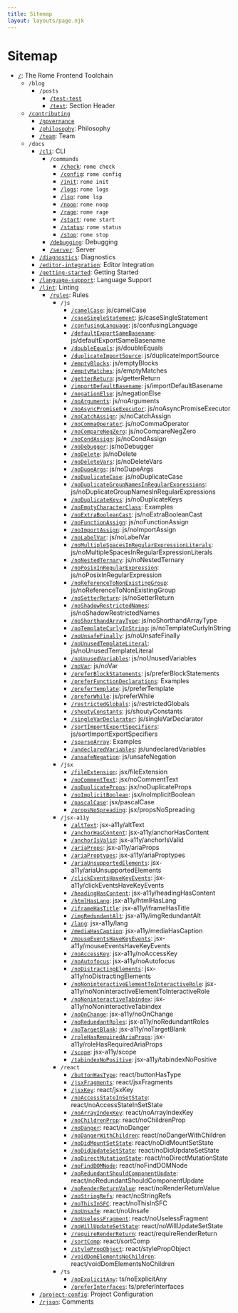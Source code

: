 ```yaml
---
title: Sitemap
layout: layouts/page.njk
---
```


# Sitemap

<!-- EVERYTHING BELOW IS AUTOGENERATED. SEE SCRIPTS FOLDER FOR UPDATE SCRIPTS hash(fe301712524ff60373c0eab0381c125fc01ed4f4) -->

 - [`/`](/): The Rome Frontend Toolchain
	 - `/blog`
		 - `/posts`
			 - [`/test-test`](/blog/posts/test-test)
			 - [`/test`](/blog/posts/test): Section Header
	 - [`/contributing`](/contributing)
		 - [`/governance`](/contributing/governance)
		 - [`/philosophy`](/contributing/philosophy): Philosophy
		 - [`/team`](/contributing/team): Team
	 - `/docs`
		 - [`/cli`](/docs/cli): CLI
			 - `/commands`
				 - [`/check`](/docs/cli/commands/check): `rome check`
				 - [`/config`](/docs/cli/commands/config): `rome config`
				 - [`/init`](/docs/cli/commands/init): `rome init`
				 - [`/logs`](/docs/cli/commands/logs): `rome logs`
				 - [`/lsp`](/docs/cli/commands/lsp): `rome lsp`
				 - [`/noop`](/docs/cli/commands/noop): `rome noop`
				 - [`/rage`](/docs/cli/commands/rage): `rome rage`
				 - [`/start`](/docs/cli/commands/start): `rome start`
				 - [`/status`](/docs/cli/commands/status): `rome status`
				 - [`/stop`](/docs/cli/commands/stop): `rome stop`
			 - [`/debugging`](/docs/cli/debugging): Debugging
			 - [`/server`](/docs/cli/server): Server
		 - [`/diagnostics`](/docs/diagnostics): Diagnostics
		 - [`/editor-integration`](/docs/editor-integration): Editor Integration
		 - [`/getting-started`](/docs/getting-started): Getting Started
		 - [`/language-support`](/docs/language-support): Language Support
		 - [`/lint`](/docs/lint): Linting
			 - [`/rules`](/docs/lint/rules): Rules
				 - `/js`
					 - [`/camelCase`](/docs/lint/rules/js/camelCase): js/camelCase
					 - [`/caseSingleStatement`](/docs/lint/rules/js/caseSingleStatement): js/caseSingleStatement
					 - [`/confusingLanguage`](/docs/lint/rules/js/confusingLanguage): js/confusingLanguage
					 - [`/defaultExportSameBasename`](/docs/lint/rules/js/defaultExportSameBasename): js/defaultExportSameBasename
					 - [`/doubleEquals`](/docs/lint/rules/js/doubleEquals): js/doubleEquals
					 - [`/duplicateImportSource`](/docs/lint/rules/js/duplicateImportSource): js/duplicateImportSource
					 - [`/emptyBlocks`](/docs/lint/rules/js/emptyBlocks): js/emptyBlocks
					 - [`/emptyMatches`](/docs/lint/rules/js/emptyMatches): js/emptyMatches
					 - [`/getterReturn`](/docs/lint/rules/js/getterReturn): js/getterReturn
					 - [`/importDefaultBasename`](/docs/lint/rules/js/importDefaultBasename): js/importDefaultBasename
					 - [`/negationElse`](/docs/lint/rules/js/negationElse): js/negationElse
					 - [`/noArguments`](/docs/lint/rules/js/noArguments): js/noArguments
					 - [`/noAsyncPromiseExecutor`](/docs/lint/rules/js/noAsyncPromiseExecutor): js/noAsyncPromiseExecutor
					 - [`/noCatchAssign`](/docs/lint/rules/js/noCatchAssign): js/noCatchAssign
					 - [`/noCommaOperator`](/docs/lint/rules/js/noCommaOperator): js/noCommaOperator
					 - [`/noCompareNegZero`](/docs/lint/rules/js/noCompareNegZero): js/noCompareNegZero
					 - [`/noCondAssign`](/docs/lint/rules/js/noCondAssign): js/noCondAssign
					 - [`/noDebugger`](/docs/lint/rules/js/noDebugger): js/noDebugger
					 - [`/noDelete`](/docs/lint/rules/js/noDelete): js/noDelete
					 - [`/noDeleteVars`](/docs/lint/rules/js/noDeleteVars): js/noDeleteVars
					 - [`/noDupeArgs`](/docs/lint/rules/js/noDupeArgs): js/noDupeArgs
					 - [`/noDuplicateCase`](/docs/lint/rules/js/noDuplicateCase): js/noDuplicateCase
					 - [`/noDuplicateGroupNamesInRegularExpressions`](/docs/lint/rules/js/noDuplicateGroupNamesInRegularExpressions): js/noDuplicateGroupNamesInRegularExpressions
					 - [`/noDuplicateKeys`](/docs/lint/rules/js/noDuplicateKeys): js/noDuplicateKeys
					 - [`/noEmptyCharacterClass`](/docs/lint/rules/js/noEmptyCharacterClass): Examples
					 - [`/noExtraBooleanCast`](/docs/lint/rules/js/noExtraBooleanCast): js/noExtraBooleanCast
					 - [`/noFunctionAssign`](/docs/lint/rules/js/noFunctionAssign): js/noFunctionAssign
					 - [`/noImportAssign`](/docs/lint/rules/js/noImportAssign): js/noImportAssign
					 - [`/noLabelVar`](/docs/lint/rules/js/noLabelVar): js/noLabelVar
					 - [`/noMultipleSpacesInRegularExpressionLiterals`](/docs/lint/rules/js/noMultipleSpacesInRegularExpressionLiterals): js/noMultipleSpacesInRegularExpressionLiterals
					 - [`/noNestedTernary`](/docs/lint/rules/js/noNestedTernary): js/noNestedTernary
					 - [`/noPosixInRegularExpression`](/docs/lint/rules/js/noPosixInRegularExpression): js/noPosixInRegularExpression
					 - [`/noReferenceToNonExistingGroup`](/docs/lint/rules/js/noReferenceToNonExistingGroup): js/noReferenceToNonExistingGroup
					 - [`/noSetterReturn`](/docs/lint/rules/js/noSetterReturn): js/noSetterReturn
					 - [`/noShadowRestrictedNames`](/docs/lint/rules/js/noShadowRestrictedNames): js/noShadowRestrictedNames
					 - [`/noShorthandArrayType`](/docs/lint/rules/js/noShorthandArrayType): js/noShorthandArrayType
					 - [`/noTemplateCurlyInString`](/docs/lint/rules/js/noTemplateCurlyInString): js/noTemplateCurlyInString
					 - [`/noUnsafeFinally`](/docs/lint/rules/js/noUnsafeFinally): js/noUnsafeFinally
					 - [`/noUnusedTemplateLiteral`](/docs/lint/rules/js/noUnusedTemplateLiteral): js/noUnusedTemplateLiteral
					 - [`/noUnusedVariables`](/docs/lint/rules/js/noUnusedVariables): js/noUnusedVariables
					 - [`/noVar`](/docs/lint/rules/js/noVar): js/noVar
					 - [`/preferBlockStatements`](/docs/lint/rules/js/preferBlockStatements): js/preferBlockStatements
					 - [`/preferFunctionDeclarations`](/docs/lint/rules/js/preferFunctionDeclarations): Examples
					 - [`/preferTemplate`](/docs/lint/rules/js/preferTemplate): js/preferTemplate
					 - [`/preferWhile`](/docs/lint/rules/js/preferWhile): js/preferWhile
					 - [`/restrictedGlobals`](/docs/lint/rules/js/restrictedGlobals): js/restrictedGlobals
					 - [`/shoutyConstants`](/docs/lint/rules/js/shoutyConstants): js/shoutyConstants
					 - [`/singleVarDeclarator`](/docs/lint/rules/js/singleVarDeclarator): js/singleVarDeclarator
					 - [`/sortImportExportSpecifiers`](/docs/lint/rules/js/sortImportExportSpecifiers): js/sortImportExportSpecifiers
					 - [`/sparseArray`](/docs/lint/rules/js/sparseArray): Examples
					 - [`/undeclaredVariables`](/docs/lint/rules/js/undeclaredVariables): js/undeclaredVariables
					 - [`/unsafeNegation`](/docs/lint/rules/js/unsafeNegation): js/unsafeNegation
				 - `/jsx`
					 - [`/fileExtension`](/docs/lint/rules/jsx/fileExtension): jsx/fileExtension
					 - [`/noCommentText`](/docs/lint/rules/jsx/noCommentText): jsx/noCommentText
					 - [`/noDuplicateProps`](/docs/lint/rules/jsx/noDuplicateProps): jsx/noDuplicateProps
					 - [`/noImplicitBoolean`](/docs/lint/rules/jsx/noImplicitBoolean): jsx/noImplicitBoolean
					 - [`/pascalCase`](/docs/lint/rules/jsx/pascalCase): jsx/pascalCase
					 - [`/propsNoSpreading`](/docs/lint/rules/jsx/propsNoSpreading): jsx/propsNoSpreading
				 - `/jsx-a11y`
					 - [`/altText`](/docs/lint/rules/jsx-a11y/altText): jsx-a11y/altText
					 - [`/anchorHasContent`](/docs/lint/rules/jsx-a11y/anchorHasContent): jsx-a11y/anchorHasContent
					 - [`/anchorIsValid`](/docs/lint/rules/jsx-a11y/anchorIsValid): jsx-a11y/anchorIsValid
					 - [`/ariaProps`](/docs/lint/rules/jsx-a11y/ariaProps): jsx-a11y/ariaProps
					 - [`/ariaProptypes`](/docs/lint/rules/jsx-a11y/ariaProptypes): jsx-a11y/ariaProptypes
					 - [`/ariaUnsupportedElements`](/docs/lint/rules/jsx-a11y/ariaUnsupportedElements): jsx-a11y/ariaUnsupportedElements
					 - [`/clickEventsHaveKeyEvents`](/docs/lint/rules/jsx-a11y/clickEventsHaveKeyEvents): jsx-a11y/clickEventsHaveKeyEvents
					 - [`/headingHasContent`](/docs/lint/rules/jsx-a11y/headingHasContent): jsx-a11y/headingHasContent
					 - [`/htmlHasLang`](/docs/lint/rules/jsx-a11y/htmlHasLang): jsx-a11y/htmlHasLang
					 - [`/iframeHasTitle`](/docs/lint/rules/jsx-a11y/iframeHasTitle): jsx-a11y/iframeHasTitle
					 - [`/imgRedundantAlt`](/docs/lint/rules/jsx-a11y/imgRedundantAlt): jsx-a11y/imgRedundantAlt
					 - [`/lang`](/docs/lint/rules/jsx-a11y/lang): jsx-a11y/lang
					 - [`/mediaHasCaption`](/docs/lint/rules/jsx-a11y/mediaHasCaption): jsx-a11y/mediaHasCaption
					 - [`/mouseEventsHaveKeyEvents`](/docs/lint/rules/jsx-a11y/mouseEventsHaveKeyEvents): jsx-a11y/mouseEventsHaveKeyEvents
					 - [`/noAccessKey`](/docs/lint/rules/jsx-a11y/noAccessKey): jsx-a11y/noAccessKey
					 - [`/noAutofocus`](/docs/lint/rules/jsx-a11y/noAutofocus): jsx-a11y/noAutofocus
					 - [`/noDistractingElements`](/docs/lint/rules/jsx-a11y/noDistractingElements): jsx-a11y/noDistractingElements
					 - [`/noNoninteractiveElementToInteractiveRole`](/docs/lint/rules/jsx-a11y/noNoninteractiveElementToInteractiveRole): jsx-a11y/noNoninteractiveElementToInteractiveRole
					 - [`/noNoninteractiveTabindex`](/docs/lint/rules/jsx-a11y/noNoninteractiveTabindex): jsx-a11y/noNoninteractiveTabindex
					 - [`/noOnChange`](/docs/lint/rules/jsx-a11y/noOnChange): jsx-a11y/noOnChange
					 - [`/noRedundantRoles`](/docs/lint/rules/jsx-a11y/noRedundantRoles): jsx-a11y/noRedundantRoles
					 - [`/noTargetBlank`](/docs/lint/rules/jsx-a11y/noTargetBlank): jsx-a11y/noTargetBlank
					 - [`/roleHasRequiredAriaProps`](/docs/lint/rules/jsx-a11y/roleHasRequiredAriaProps): jsx-a11y/roleHasRequiredAriaProps
					 - [`/scope`](/docs/lint/rules/jsx-a11y/scope): jsx-a11y/scope
					 - [`/tabindexNoPositive`](/docs/lint/rules/jsx-a11y/tabindexNoPositive): jsx-a11y/tabindexNoPositive
				 - `/react`
					 - [`/buttonHasType`](/docs/lint/rules/react/buttonHasType): react/buttonHasType
					 - [`/jsxFragments`](/docs/lint/rules/react/jsxFragments): react/jsxFragments
					 - [`/jsxKey`](/docs/lint/rules/react/jsxKey): react/jsxKey
					 - [`/noAccessStateInSetState`](/docs/lint/rules/react/noAccessStateInSetState): react/noAccessStateInSetState
					 - [`/noArrayIndexKey`](/docs/lint/rules/react/noArrayIndexKey): react/noArrayIndexKey
					 - [`/noChildrenProp`](/docs/lint/rules/react/noChildrenProp): react/noChildrenProp
					 - [`/noDanger`](/docs/lint/rules/react/noDanger): react/noDanger
					 - [`/noDangerWithChildren`](/docs/lint/rules/react/noDangerWithChildren): react/noDangerWithChildren
					 - [`/noDidMountSetState`](/docs/lint/rules/react/noDidMountSetState): react/noDidMountSetState
					 - [`/noDidUpdateSetState`](/docs/lint/rules/react/noDidUpdateSetState): react/noDidUpdateSetState
					 - [`/noDirectMutationState`](/docs/lint/rules/react/noDirectMutationState): react/noDirectMutationState
					 - [`/noFindDOMNode`](/docs/lint/rules/react/noFindDOMNode): react/noFindDOMNode
					 - [`/noRedundantShouldComponentUpdate`](/docs/lint/rules/react/noRedundantShouldComponentUpdate): react/noRedundantShouldComponentUpdate
					 - [`/noRenderReturnValue`](/docs/lint/rules/react/noRenderReturnValue): react/noRenderReturnValue
					 - [`/noStringRefs`](/docs/lint/rules/react/noStringRefs): react/noStringRefs
					 - [`/noThisInSFC`](/docs/lint/rules/react/noThisInSFC): react/noThisInSFC
					 - [`/noUnsafe`](/docs/lint/rules/react/noUnsafe): react/noUnsafe
					 - [`/noUselessFragment`](/docs/lint/rules/react/noUselessFragment): react/noUselessFragment
					 - [`/noWillUpdateSetState`](/docs/lint/rules/react/noWillUpdateSetState): react/noWillUpdateSetState
					 - [`/requireRenderReturn`](/docs/lint/rules/react/requireRenderReturn): react/requireRenderReturn
					 - [`/sortComp`](/docs/lint/rules/react/sortComp): react/sortComp
					 - [`/stylePropObject`](/docs/lint/rules/react/stylePropObject): react/stylePropObject
					 - [`/voidDomElementsNoChildren`](/docs/lint/rules/react/voidDomElementsNoChildren): react/voidDomElementsNoChildren
				 - `/ts`
					 - [`/noExplicitAny`](/docs/lint/rules/ts/noExplicitAny): ts/noExplicitAny
					 - [`/preferInterfaces`](/docs/lint/rules/ts/preferInterfaces): ts/preferInterfaces
		 - [`/project-config`](/docs/project-config): Project Configuration
		 - [`/rjson`](/docs/rjson): Comments